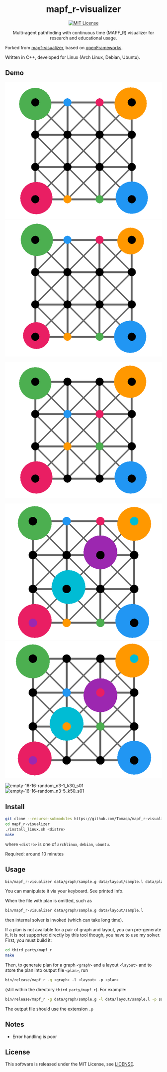 <div align="center">

# mapf_r-visualizer

[![MIT License](http://img.shields.io/badge/license-MIT-blue.svg?style=flat)](LICENSE.md)

Multi-agent pathfinding with continuous time (MAPF_R) visualizer
for research and educational usage.

</div>

Forked from [mapf-visualizer](https://github.com/Kei18/mapf-visualizer),
based on [openFrameworks](https://openframeworks.cc/).

Written in C++, developed for Linux (Arch Linux, Debian, Ubuntu).

## Demo

![grid_04x04_k3_k4_D](doc/img/gif/grid/grid_04x04_k3_k4_D_s005.gif)
![grid_04x04_k3_k4_D_2smaller](doc/img/gif/grid/grid_04x04_k3_k4_D_2smaller_s005.gif)

![grid_04x04_k3_k4_E](doc/img/gif/grid/grid_04x04_k3_k4_E_s005.gif)

![grid_04x04_k3_k6_D](doc/img/gif/grid/grid_04x04_k3_k6_D_s01.gif)
![grid_04x04_k3_k6_E](doc/img/gif/grid/grid_04x04_k3_k6_E_s01.gif)

![empty-16-16-random_n3-1_k30_s01](doc/img/gif/empty/empty-16-16-random_n3-1_k30_s01.gif)
![empty-16-16-random_n3-5_k50_s01](doc/img/gif/empty/empty-16-16-random_n3-5_k50_s01.gif)

## Install

```sh
git clone --recurse-submodules https://github.com/Tomaqa/mapf_r-visualizer.git
cd mapf_r-visualizer
./install_linux.sh <distro>
make
```
where `<distro>` is one of `archlinux`, `debian`, `ubuntu`.

Required: around 10 minutes

## Usage

```sh
bin/mapf_r-visualizer data/graph/sample.g data/layout/sample.l data/plan/sample.p
```

You can manipulate it via your keyboard. See printed info.

When the file with plan is omitted, such as
```sh
bin/mapf_r-visualizer data/graph/sample.g data/layout/sample.l
```
then internal solver is invoked (which can take long time).


If a plan is not available for a pair of graph and layout,
you can pre-generate it.
It is not supported directly by this tool though,
you have to use my solver.
First, you must build it:
```sh
cd third_party/mapf_r
make
```
Then, to generate plan for a graph `<graph>` and a layout `<layout>`
and to store the plan into output file `<plan>`,
run
```sh
bin/release/mapf_r -g <graph> -l <layout> -p <plan>
```
(still within the directory `third_party/mapf_r`).
For example:
```sh
bin/release/mapf_r -g data/graph/sample.g -l data/layout/sample.l -p sample.p
```
The output file should use the extension `.p`

<!-- ## Input format of planning result

e.g.,
```txt
0:(5,16),(21,29),[...]
1:(5,17),(21,28),[...]
[...]
```

`(x, y)` denotes location.
`(0, 0)` is the left-top point.
`(x, 0)` is the location at `x`-th column and 1st row. -->

## Notes

- Error handling is poor
<!-- - The grid maps in `assets/` are from [MAPF benchmarks](https://movingai.com/benchmarks/mapf.html) -->

## License

This software is released under the MIT License, see [LICENSE](LICENSE.md).

<!-- ## Author

[Keisuke Okumura](https://kei18.github.io) is a Ph.D. student at Tokyo Institute of Technology, interested in controlling multiple moving agents. -->
